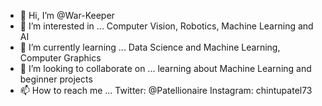 - 👋 Hi, I’m @War-Keeper
- 👀 I’m interested in ... Computer Vision, Robotics, Machine Learning and AI
- 🌱 I’m currently learning ... Data Science and Machine Learning, Computer Graphics
- 💞️ I’m looking to collaborate on ... learning about Machine Learning and beginner projects
- 📫 How to reach me ... Twitter: @Patellionaire
                         Instagram: chintupatel73
                         
